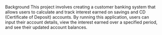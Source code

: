 Background
This project involves creating a customer banking system that allows users to calculate and track interest earned on savings and CD (Certificate of Deposit) accounts. By running this application, users can input their account details, view the interest earned over a specified period, and see their updated account balances.
